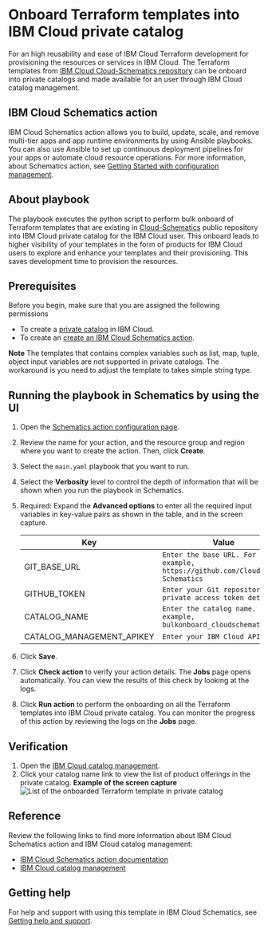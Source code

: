 # Onboard Terraform templates into IBM Cloud private catalog

For an high reusability and ease of IBM Cloud Terraform development for provisioning the resources or services in IBM Cloud.  The Terraform templates from [IBM Cloud Cloud-Schematics repository](https://github.com/Cloud-Schematics) can be onboard into private catalogs and made available for an user through IBM Cloud catalog management.

## IBM Cloud Schematics action

IBM Cloud Schematics action allows you to build, update, scale, and remove multi-tier apps and app runtime environments by using Ansible playbooks. You can also use Ansible to set up continuous deployment pipelines for your apps or automate cloud resource operations. For more information, about Schematics action, see [Getting Started with configuration management](https://cloud.ibm.com/docs/schematics?topic=schematics-getting-started-ansible).

## About playbook

The playbook executes the python script to perform bulk onboard of Terraform templates that are existing in [Cloud-Schematics](https://github.com/Cloud-Schematics) public repository into IBM Cloud private catalog for the IBM Cloud user. This onboard leads to higher visibility of your templates in the form of products for IBM Cloud users to explore and enhance your templates and their provisioning. This saves development time to provision the resources.

## Prerequisites

Before you begin, make sure that you are assigned the following permissions
- To create a [private catalog](https://cloud.ibm.com/docs/account?topic=account-account-services#catalog-management-account-management) in IBM Cloud.
- To create an [create an IBM Cloud Schematics action](https://cloud.ibm.com/docs/schematics?topic=schematics-access).

**Note**
The templates that contains complex variables such as list, map, tuple, object input variables are not supported in private catalogs. The workaround is you need to adjust the template to takes simple string type.

## Running the playbook in Schematics by using the UI

1. Open the [Schematics action configuration page](https://cloud.ibm.com/schematics/actions/create?name=ansible-is-instance-actions&url=https://github.com/Cloud-Schematics/onboard-to-ibm-catalog).
2. Review the name for your action, and the resource group and region where you want to create the action. Then, click **Create**.
3. Select the `main.yaml` playbook that you want to run.
4. Select the **Verbosity** level to control the depth of information that will be shown when you run the playbook in Schematics.
5. Required: Expand the **Advanced options** to enter all the required input variables in key-value pairs as shown in the table, and in the screen capture.

    | Key | Value|
    | --- | --- |
    | GIT_BASE_URL | `Enter the base URL. For example, https://github.com/Cloud-Schematics` |
    | GITHUB_TOKEN | `Enter your Git repository private access token details` |
    | CATALOG_NAME | `Enter the catalog name. For example, bulkonboard_cloudschematicsrep` |
    | CATALOG_MANAGEMENT_APIKEY | `Enter your IBM Cloud API key` |
    
6. Click **Save**.   
7. Click **Check action** to verify your action details. The **Jobs** page opens automatically. You can view the results of this check by looking at the logs.
8. Click **Run action** to perform the onboarding on all the Terraform templates into IBM Cloud private catalog. You can monitor the progress of this action by reviewing the logs on the **Jobs** page.

## Verification

1. Open the [IBM Cloud catalog management](https://cloud.ibm.com/content-mgmt/catalogs).
2. Click your catalog name link to view the list of product offerings in the private catalog.
    **Example of the screen capture**
    ![List of the onboarded Terraform template in private catalog](images/private_catalog.png)

## Reference

Review the following links to find more information about IBM Cloud Schematics action and IBM Cloud catalog management:

- [IBM Cloud Schematics action documentation](https://cloud.ibm.com/docs/schematics)
- [IBM Cloud catalog management](https://cloud.ibm.com/docs/account?topic=account-accountfaqs)

## Getting help

For help and support with using this template in IBM Cloud Schematics, see [Getting help and support](https://cloud.ibm.com/docs/schematics?topic=schematics-schematics-help).

